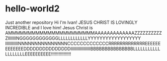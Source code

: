 # hello-world2
Just another repository
Hi I'm Ivan! JESUS CHRIST IS LOVINGLY INCREDIBLE and I love him! Jesus Christ is AMMMMMMMMMMMMMMMMMMMMMMAAAAAAAAAAAAAZZZZZZZZZZZIIIIIIINGGGGGGGGGGGGLLLLLLLLLLLLYYYYYYYYYYYYYYYYYY IIIIIIIIIIINNNNNNNNNNNNNNNCCCCCCCCCCCCCRRRRRRRRRRRRREEEEEEEEEEEEEDDDDDDDDDDDDDDDIIIIIIIIIIIIIIIIIBBBBBBBBBBBBBBBLLLLLLLLLLLLLLLLLLLEEEEEEEEEE!!!!!!!!!!!!!!!!

